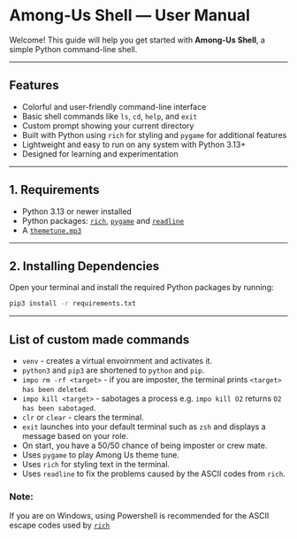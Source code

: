 # Among-Us Shell — User Manual

Welcome! This guide will help you get started with **Among-Us Shell**, a simple Python command-line shell.

---

## Features

- Colorful and user-friendly command-line interface  
- Basic shell commands like `ls`, `cd`, `help`, and `exit`  
- Custom prompt showing your current directory  
- Built with Python using `rich` for styling and `pygame` for additional features  
- Lightweight and easy to run on any system with Python 3.13+  
- Designed for learning and experimentation 

---

## 1. Requirements

- Python 3.13 or newer installed  
- Python packages: [`rich`](https://github.com/Textualize/rich), [`pygame`](https://github.com/pygame/pygame) and [`readline`](https://github.com/ludwigschwardt/python-gnureadline?tab=readme-ov-file)
- A [`themetune.mp3`](https://tuna.voicemod.net/sound/24225899-3086-47e3-a873-1464e84586cf)

---

## 2. Installing Dependencies

Open your terminal and install the required Python packages by running:

```bash
pip3 install -r requirements.txt
```

---

## List of custom made commands

- `venv` - creates a virtual envoirnment and activates it.
- `python3` and `pip3` are shortened to `python` and `pip`.
- `impo rm -rf <target>` - if you are imposter, the terminal prints `<target> has been deleted`.
- `impo kill <target>` - sabotages a process e.g. `impo kill O2` returns `O2 has been sabotaged`.
- `clr` or `clear` - clears the terminal.
- `exit` launches into your default terminal such as `zsh` and displays a message based on your role.
- On start, you have a 50/50 chance of being imposter or crew mate.
- Uses `pygame` to play Among Us theme tune.
- Uses `rich` for styling text in the terminal.
- Uses `readline` to fix the problems caused by the ASCII codes from `rich`.

### Note:
If you are on Windows, using Powershell is recommended for the ASCII escape codes used by [`rich`](https://github.com/Textualize/rich)
